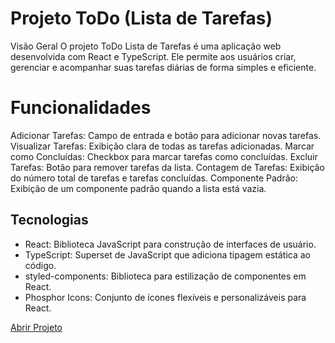 # Projeto ToDo (Lista de Tarefas)
Visão Geral
O projeto ToDo Lista de Tarefas é uma aplicação web desenvolvida com React e TypeScript. Ele permite aos usuários criar, gerenciar e acompanhar suas tarefas diárias de forma simples e eficiente.

# Funcionalidades
Adicionar Tarefas: Campo de entrada e botão para adicionar novas tarefas.
Visualizar Tarefas: Exibição clara de todas as tarefas adicionadas.
Marcar como Concluídas: Checkbox para marcar tarefas como concluídas.
Excluir Tarefas: Botão para remover tarefas da lista.
Contagem de Tarefas: Exibição do número total de tarefas e tarefas concluídas.
Componente Padrão: Exibição de um componente padrão quando a lista está vazia.

## Tecnologias
- React: Biblioteca JavaScript para construção de interfaces de usuário.
- TypeScript: Superset de JavaScript que adiciona tipagem estática ao código.
- styled-components: Biblioteca para estilização de componentes em React.
- Phosphor Icons: Conjunto de ícones flexíveis e personalizáveis para React.

<a href="https://to-do-jade-psi.vercel.app/" target="_blank">Abrir Projeto</a>
